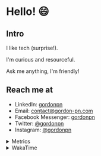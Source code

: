 # Hello! 😄

## Intro

I like tech (surprise!).

I'm curious and resourceful.

Ask me anything, I'm friendly!

## Reach me at

- LinkedIn: [gordonpn](https://www.linkedin.com/in/gordonpn/)
- Email: [contact@gordon-pn.com](mailto:contact@gordon-pn.com)
- Facebook Messenger: [gordonpn](https://www.messenger.com/t/Gordonpn)
- Twitter: [@gordonpn](https://twitter.com/Gordonpn)
- Instagram: [@gordonpn](https://www.instagram.com/gordonpn/)

<details>
  <summary>Metrics</summary>

  <img align="center" src="https://github.com/gordonpn/gordonpn/blob/master/github-metrics.svg" alt="GitHub Metrics">

</details>

<details>
  <summary>WakaTime</summary>

  <!--START_SECTION:waka-->
📊 **This Week I Spent My Time On** 

```text
💬 Programming Languages: 
Java                     3 hrs 20 mins       █████████████████████░░░░   84.82 % 
JSON                     18 mins             ██░░░░░░░░░░░░░░░░░░░░░░░   07.65 % 
Other                    10 mins             █░░░░░░░░░░░░░░░░░░░░░░░░   04.47 % 
Brazil Dependency Config 7 mins              █░░░░░░░░░░░░░░░░░░░░░░░░   02.98 % 
Text                     0 secs              ░░░░░░░░░░░░░░░░░░░░░░░░░   00.07 % 

🔥 Editors: 
Intellijidea             2 hrs 15 mins       ██████████████░░░░░░░░░░░   57.56 % 
IntelliJ                 1 hr 29 mins        █████████░░░░░░░░░░░░░░░░   37.97 % 
VS Code                  10 mins             █░░░░░░░░░░░░░░░░░░░░░░░░   04.47 % 
```


 Last Updated on 07/01/2024 10:18:50 UTC
<!--END_SECTION:waka-->
</details>
